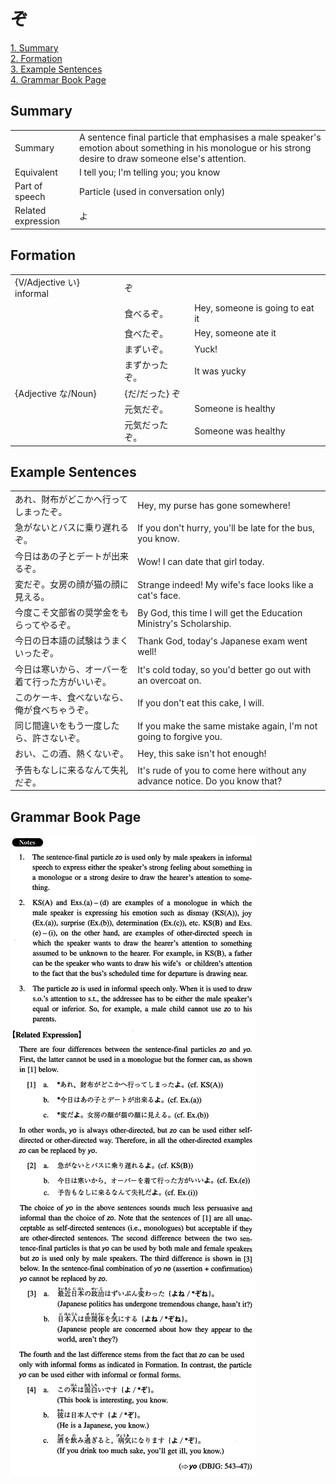 # ぞ

[1. Summary](#summary)<br>
[2. Formation](#formation)<br>
[3. Example Sentences](#example-sentences)<br>
[4. Grammar Book Page](#grammar-book-page)<br>


## Summary

<table><tr>   <td>Summary</td>   <td>A sentence final particle that emphasises a male speaker's emotion about something in his monologue or his strong desire to draw someone else's attention.</td></tr><tr>   <td>Equivalent</td>   <td>I tell you; I'm telling you; you know</td></tr><tr>   <td>Part of speech</td>   <td>Particle (used in conversation only)</td></tr><tr>   <td>Related expression</td>   <td>よ</td></tr></table>

## Formation

<table class="table"><tbody><tr class="tr head"><td class="td"><span class="bold">{V/Adjective い} informal</span></td><td class="td"><span class="concept">ぞ</span></td><td class="td"></td></tr><tr class="tr"><td class="td"></td><td class="td"><span>食べる</span><span class="concept">ぞ</span><span>。</span></td><td class="td"><span>Hey, someone is going to eat it</span></td></tr><tr class="tr"><td class="td"></td><td class="td"><span>食べた</span><span class="concept">ぞ</span><span>。</span></td><td class="td"><span>Hey, someone ate it</span></td></tr><tr class="tr"><td class="td"></td><td class="td"><span>まずい</span><span class="concept">ぞ</span><span>。</span></td><td class="td"><span>Yuck!</span></td></tr><tr class="tr"><td class="td"></td><td class="td"><span>まずかった</span><span class="concept">ぞ</span><span>。</span></td><td class="td"><span>It was yucky</span></td></tr><tr class="tr head"><td class="td"><span class="bold">{Adjective な/Noun}</span></td><td class="td"><span>{だ/だった} </span><span class="concept">ぞ</span></td><td class="td"></td></tr><tr class="tr"><td class="td"></td><td class="td"><span>元気だ</span><span class="concept">ぞ</span><span>。</span></td><td class="td"><span>Someone is healthy</span></td></tr><tr class="tr"><td class="td"></td><td class="td"><span>元気だった</span><span class="concept">ぞ</span><span>。</span></td><td class="td"><span>Someone was healthy</span></td></tr></tbody></table>

## Example Sentences

<table><tr>   <td>あれ、財布がどこかへ行ってしまったぞ。</td>   <td>Hey, my purse has gone somewhere!</td></tr><tr>   <td>急がないとバスに乗り遅れるぞ。</td>   <td>If you don't hurry, you'll be late for the bus, you know.</td></tr><tr>   <td>今日はあの子とデートが出来るぞ。</td>   <td>Wow! I can date that girl today.</td></tr><tr>   <td>変だぞ。女房の顔が猫の顔に見える。</td>   <td>Strange indeed! My wife's face looks like a cat's face.</td></tr><tr>   <td>今度こそ文部省の奨学金をもらってやるぞ。</td>   <td>By God, this time I will get the Education Ministry's Scholarship.</td></tr><tr>   <td>今日の日本語の試験はうまくいったぞ。</td>   <td>Thank God, today's Japanese exam went well!</td></tr><tr>   <td>今日は寒いから、オーバーを着て行った方がいいぞ。</td>   <td>It's cold today, so you'd better go out with an overcoat on.</td></tr><tr>   <td>このケーキ、食べないなら、俺が食べちゃうぞ。</td>   <td>If you don't eat this cake, I will.</td></tr><tr>   <td>同じ間違いをもう一度したら、許さないぞ。</td>   <td>If you make the same mistake again, I'm not going to forgive you.</td></tr><tr>   <td>おい、この酒、熱くないぞ。</td>   <td>Hey, this sake isn't hot enough!</td></tr><tr>   <td>予告もなしに来るなんて失礼だぞ。</td>   <td>It's rude of you to come here without any advance notice. Do you know that?</td></tr></table>

## Grammar Book Page

![](../img/Intermediateぞ.png)

